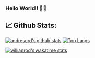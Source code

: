 ### Hello World!! 🎯️🚀️

## 📈 **Github Stats:**

[![andrescrd's github stats](https://github-readme-stats.vercel.app/api?username=andrescrd&show_icons=true&include_all_commits=true&count_private=true&hide=stars,prs&theme=dark)](#)
[![Top Langs](https://github-readme-stats.vercel.app/api/top-langs/?username=andrescrd&layout=compact&theme=dark)](#)


[![willianrod's wakatime stats](https://github-readme-stats.vercel.app/api/wakatime?username=andrescrd&theme=dark)](#)
